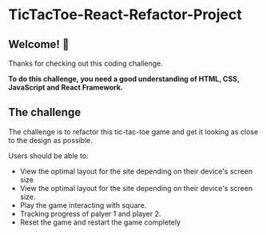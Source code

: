 # TicTacToe-React-Refactor-Project

## Welcome! 👋

Thanks for checking out this coding challenge.


**To do this challenge, you need a good understanding of HTML, CSS, JavaScript and React Framework.**

## The challenge

The challenge is to refactor this tic-tac-toe game and get it looking as close to the design as possible.


Users should be able to:

- View the optimal layout for the site depending on their device's screen size
- View the optimal layout for the site depending on their device's screen size.
- Play the game interacting with square.
- Tracking progress of palyer 1 and player 2.
- Reset the game and restart the game completely